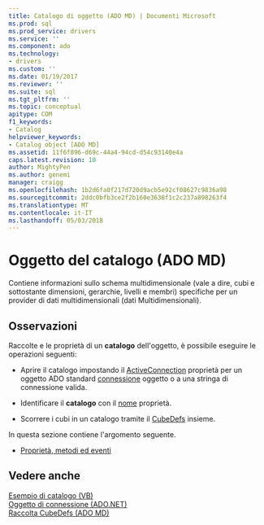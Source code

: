 ```yaml
---
title: Catalogo di oggetto (ADO MD) | Documenti Microsoft
ms.prod: sql
ms.prod_service: drivers
ms.service: ''
ms.component: ado
ms.technology:
- drivers
ms.custom: ''
ms.date: 01/19/2017
ms.reviewer: ''
ms.suite: sql
ms.tgt_pltfrm: ''
ms.topic: conceptual
apitype: COM
f1_keywords:
- Catalog
helpviewer_keywords:
- Catalog object [ADO MD]
ms.assetid: 11f6f896-d69c-44a4-94cd-d54c93140e4a
caps.latest.revision: 10
author: MightyPen
ms.author: genemi
manager: craigg
ms.openlocfilehash: 1b2d6fa0f217d720d9acb5e92cf08627c9836a98
ms.sourcegitcommit: 2ddc0bfb3ce2f2b160e3638f1c2c237a898263f4
ms.translationtype: MT
ms.contentlocale: it-IT
ms.lasthandoff: 05/03/2018
---
```

# <a name="catalog-object-ado-md"></a>Oggetto del catalogo (ADO MD)
Contiene informazioni sullo schema multidimensionale (vale a dire, cubi e sottostante dimensioni, gerarchie, livelli e membri) specifiche per un provider di dati multidimensionali (dati Multidimensionali).  
  
## <a name="remarks"></a>Osservazioni  
 Raccolte e le proprietà di un **catalogo** dell'oggetto, è possibile eseguire le operazioni seguenti:  
  
-   Aprire il catalogo impostando il [ActiveConnection](../../../ado/reference/ado-md-api/activeconnection-property-ado-md.md) proprietà per un oggetto ADO standard [connessione](../../../ado/reference/ado-api/connection-object-ado.md) oggetto o a una stringa di connessione valida.  
  
-   Identificare il **catalogo** con il [nome](../../../ado/reference/ado-md-api/name-property-ado-md.md) proprietà.  
  
-   Scorrere i cubi in un catalogo tramite il [CubeDefs](../../../ado/reference/ado-md-api/cubedefs-collection-ado-md.md) insieme.  
  
 In questa sezione contiene l'argomento seguente.  
  
-   [Proprietà, metodi ed eventi](../../../ado/reference/ado-md-api/catalog-object-properties-methods-and-events-ado-md.md)  
  
## <a name="see-also"></a>Vedere anche  
 [Esempio di catalogo (VB)](../../../ado/reference/ado-md-api/catalog-example-vb.md)   
 [Oggetto di connessione (ADO.NET)](../../../ado/reference/ado-api/connection-object-ado.md)   
 [Raccolta CubeDefs (ADO MD)](../../../ado/reference/ado-md-api/cubedefs-collection-ado-md.md)
